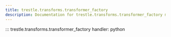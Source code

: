 ```yaml
---
title: trestle.transforms.transformer_factory
description: Documentation for trestle.transforms.transformer_factory module
---
```

::: trestle.transforms.transformer_factory
handler: python
